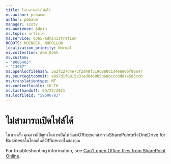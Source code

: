 ```yaml
---
title: ไม่สามารถเปิดไฟล์ได้
ms.author: pebaum
author: pebaum
manager: scotv
ms.audience: Admin
ms.topic: article
ms.service: o365-administration
ROBOTS: NOINDEX, NOFOLLOW
localization_priority: Normal
ms.collection: Adm_O365
ms.custom:
- "9006403"
- "13987"
ms.openlocfilehash: 5a2f227d4e73f2d48f519d880c1d4e690bf08a47
ms.sourcegitcommit: a097d1f8915a31ed8460b5b68dccc8d87e563cc0
ms.translationtype: MT
ms.contentlocale: th-TH
ms.lasthandoff: 09/22/2021
ms.locfileid: "59506783"
---
```

# <a name="cant-open-file"></a>ไม่สามารถเปิดไฟล์ได้

ในบางครั้ง คุณอาจมีปัญหาในการเปิดไฟล์และOfficeเอกสารจากSharePointหรือOneDrive for Businessในไคลเอ็นต์Officeภายในของคุณ 

For troubleshooting information, see [Can't open Office files from SharePoint Online](https://docs.microsoft.com/sharepoint/troubleshoot/administration/cant-open-office-files).